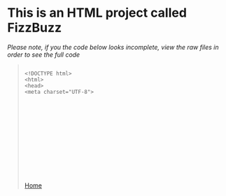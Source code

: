 <h1>This is an HTML project called FizzBuzz</h1>
<p><i>Please note, if you the code below looks incomplete, view the raw files in order to see the full code</i></p>
<blockquote>
<pre>
<code>
&lt!DOCTYPE html&gt
&lthtml&gt
&lthead&gt
&ltmeta charset="UTF-8"&gt
<title>Fizz Buzz</title>
<script>

function fizzbuzz() {
	var display = document.getElementById('display');
	var displayHTML = "";
	for (i = 0; i < 100; i++) {
		displayHTML += "&ltp&gt" + i + "&lt/p&gt";
	}
	display.innerHTML = displayHTML;
}

</script>

</head>

<body onload="fizzbuzz()">
<div id="display">

</div>
</body>

</html>
</code>
</pre>
<p><a href="https://github.com/hannahboba/hannahsproject/blob/main/README.md">Home</a><br></p>
